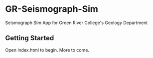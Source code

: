 # GR-Seismograph-Sim
Seismograph Sim App for Green River College's Geology Department
## Getting Started
Open index.html to begin. More to come.
